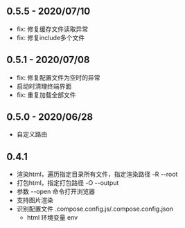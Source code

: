 ## 0.5.5 - 2020/07/10
- fix: 修复缓存文件读取异常
- fix: 修复include多个文件
 
## 0.5.1 - 2020/07/08
- fix: 修复配置文件为空时的异常
- 启动时清理终端界面
- fix: 重复加载全部文件

## 0.5.0 - 2020/06/28
- 自定义路由

## 0.4.1
- 渲染html，遍历指定目录所有文件，指定渲染路径 -R --root
- 打包html，指定打包路径 -O --output
- 参数 --open 命令打开浏览器
- 支持图片渲染
- 识别配置文件 .compose.config.js/.compose.config.json 
  - html 环境变量 env 
